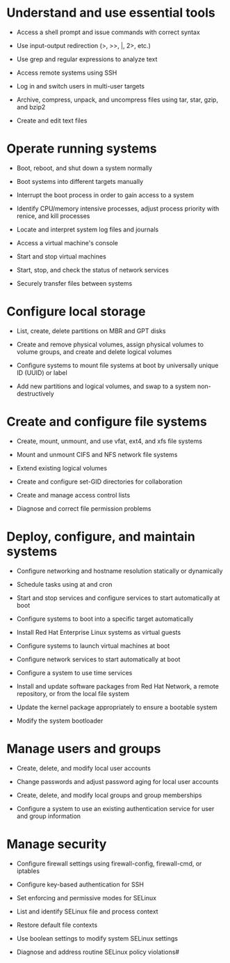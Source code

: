 # Understand and use essential tools
- Access a shell prompt and issue commands with correct syntax

- Use input-output redirection (>, >>, |, 2>, etc.)

- Use grep and regular expressions to analyze text

- Access remote systems using SSH

- Log in and switch users in multi-user targets

- Archive, compress, unpack, and uncompress files using tar, star, gzip, and bzip2

- Create and edit text files

# Operate running systems

- Boot, reboot, and shut down a system normally

- Boot systems into different targets manually

- Interrupt the boot process in order to gain access to a system

- Identify CPU/memory intensive processes, adjust process priority with renice, and kill processes

- Locate and interpret system log files and journals

- Access a virtual machine's console

- Start and stop virtual machines

- Start, stop, and check the status of network services

- Securely transfer files between systems
# Configure local storage

- List, create, delete partitions on MBR and GPT disks

- Create and remove physical volumes, assign physical volumes to volume groups, and create and delete logical volumes

- Configure systems to mount file systems at boot by universally unique ID (UUID) or label

- Add new partitions and logical volumes, and swap to a system non-destructively

# Create and configure file systems

- Create, mount, unmount, and use vfat, ext4, and xfs file systems

- Mount and unmount CIFS and NFS network file systems

- Extend existing logical volumes

- Create and configure set-GID directories for collaboration

- Create and manage access control lists

- Diagnose and correct file permission problems
# Deploy, configure, and maintain systems

- Configure networking and hostname resolution statically or dynamically

- Schedule tasks using at and cron

- Start and stop services and configure services to start automatically at boot

- Configure systems to boot into a specific target automatically

- Install Red Hat Enterprise Linux systems as virtual guests

- Configure systems to launch virtual machines at boot

- Configure network services to start automatically at boot

- Configure a system to use time services

- Install and update software packages from Red Hat Network, a remote repository, or from the local file system

- Update the kernel package appropriately to ensure a bootable system

- Modify the system bootloader

# Manage users and groups

- Create, delete, and modify local user accounts

- Change passwords and adjust password aging for local user accounts

- Create, delete, and modify local groups and group memberships

- Configure a system to use an existing authentication service for user and group information

# Manage security


- Configure firewall settings using firewall-config, firewall-cmd, or iptables

- Configure key-based authentication for SSH

- Set enforcing and permissive modes for SELinux

- List and identify SELinux file and process context

- Restore default file contexts

- Use boolean settings to modify system SELinux settings

- Diagnose and address routine SELinux policy violations#
